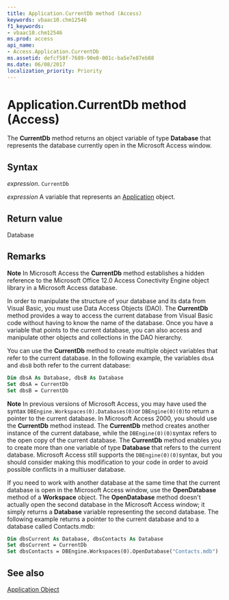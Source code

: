 ```yaml
---
title: Application.CurrentDb method (Access)
keywords: vbaac10.chm12546
f1_keywords:
- vbaac10.chm12546
ms.prod: access
api_name:
- Access.Application.CurrentDb
ms.assetid: defcf58f-7689-90e0-001c-ba5e7e87eb88
ms.date: 06/08/2017
localization_priority: Priority
---
```



# Application.CurrentDb method (Access)

The  **CurrentDb** method returns an object variable of type **Database** that represents the database currently open in the Microsoft Access window.


## Syntax

_expression_. `CurrentDb`

_expression_ A variable that represents an [Application](Access.Application.md) object.


## Return value

Database


## Remarks




 **Note**  In Microsoft Access the  **CurrentDb** method establishes a hidden reference to the Microsoft Office 12.0 Access Conectivity Engine object library in a Microsoft Access database.

In order to manipulate the structure of your database and its data from Visual Basic, you must use Data Access Objects (DAO). The  **CurrentDb** method provides a way to access the current database from Visual Basic code without having to know the name of the database. Once you have a variable that points to the current database, you can also access and manipulate other objects and collections in the DAO hierarchy.

You can use the  **CurrentDb** method to create multiple object variables that refer to the current database. In the following example, the variables `dbsA` and `dbsB` both refer to the current database:




```vb
Dim dbsA As Database, dbsB As Database 
Set dbsA = CurrentDb 
Set dbsB = CurrentDb
```


 **Note**  In previous versions of Microsoft Access, you may have used the syntax  `DBEngine.Workspaces(0).Databases(0)`or  `DBEngine(0)(0)`to return a pointer to the current database. In Microsoft Access 2000, you should use the  **CurrentDb** method instead. The **CurrentDb** method creates another instance of the current database, while the `DBEngine(0)(0)`syntax refers to the open copy of the current database. The  **CurrentDb** method enables you to create more than one variable of type **Database** that refers to the current database. Microsoft Access still supports the `DBEngine(0)(0)`syntax, but you should consider making this modification to your code in order to avoid possible conflicts in a multiuser database.

If you need to work with another database at the same time that the current database is open in the Microsoft Access window, use the  **OpenDatabase** method of a **Workspace** object. The **OpenDatabase** method doesn't actually open the second database in the Microsoft Access window; it simply returns a **Database** variable representing the second database. The following example returns a pointer to the current database and to a database called Contacts.mdb:




```vb
Dim dbsCurrent As Database, dbsContacts As Database 
Set dbsCurrent = CurrentDb 
Set dbsContacts = DBEngine.Workspaces(0).OpenDatabase("Contacts.mdb")
```


## See also


[Application Object](Access.Application.md)

